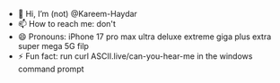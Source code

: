 - 👋 Hi, I’m (not) @Kareem-Haydar
- 📫 How to reach me: don't
- 😄 Pronouns: iPhone 17 pro max ultra deluxe extreme giga plus extra super mega 5G filp 
- ⚡ Fun fact: run curl ASCII.live/can-you-hear-me in the windows command prompt
